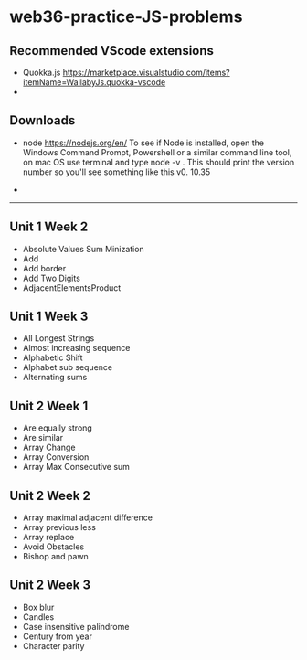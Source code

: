 # web36-practice-JS-problems

## Recommended VScode extensions
- Quokka.js https://marketplace.visualstudio.com/items?itemName=WallabyJs.quokka-vscode
- 

## Downloads
- node https://nodejs.org/en/ 
  To see if Node is installed, open the Windows Command Prompt, Powershell or a similar command line tool, on mac OS use terminal and type node -v . This should print the version number so you'll see something like this v0. 10.35 

- 

***

## Unit 1 Week 2
- Absolute Values Sum Minization
- Add
- Add border
- Add Two Digits
- AdjacentElementsProduct

## Unit 1 Week 3
- All Longest Strings
- Almost increasing sequence 
- Alphabetic Shift
- Alphabet sub sequence
- Alternating sums

## Unit 2 Week 1
- Are equally strong
- Are similar
- Array Change
- Array Conversion
- Array Max Consecutive sum

## Unit 2 Week 2
- Array maximal adjacent difference
- Array previous less
- Array replace
- Avoid Obstacles 
- Bishop and pawn

## Unit 2 Week 3
- Box blur
- Candles
- Case insensitive palindrome
- Century from year
- Character parity

